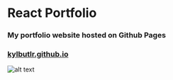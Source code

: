 # React Portfolio
### My portfolio website hosted on Github Pages
### [kylbutlr.github.io](https://kylbutlr.github.io/)

![alt text](https://i.imgur.com/29jrFP1.png "Preview of kylbutlr.github.io")